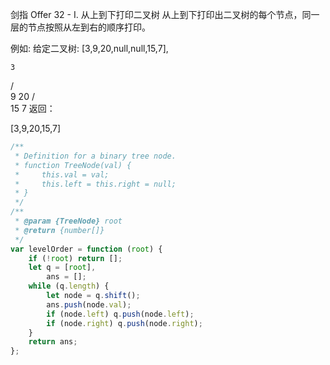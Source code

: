 剑指 Offer 32 - I. 从上到下打印二叉树
从上到下打印出二叉树的每个节点，同一层的节点按照从左到右的顺序打印。

例如:
给定二叉树: [3,9,20,null,null,15,7],

    3

/ \
 9 20
/ \
 15 7
返回：

[3,9,20,15,7]

```js
/**
 * Definition for a binary tree node.
 * function TreeNode(val) {
 *     this.val = val;
 *     this.left = this.right = null;
 * }
 */
/**
 * @param {TreeNode} root
 * @return {number[]}
 */
var levelOrder = function (root) {
    if (!root) return [];
    let q = [root],
        ans = [];
    while (q.length) {
        let node = q.shift();
        ans.push(node.val);
        if (node.left) q.push(node.left);
        if (node.right) q.push(node.right);
    }
    return ans;
};
```

